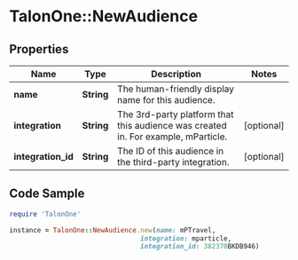 # TalonOne::NewAudience

## Properties

Name | Type | Description | Notes
------------ | ------------- | ------------- | -------------
**name** | **String** | The human-friendly display name for this audience. | 
**integration** | **String** | The 3rd-party platform that this audience was created in. For example, mParticle. | [optional] 
**integration_id** | **String** | The ID of this audience in the third-party integration. | [optional] 

## Code Sample

```ruby
require 'TalonOne'

instance = TalonOne::NewAudience.new(name: mPTravel,
                                 integration: mparticle,
                                 integration_id: 382370BKDB946)
```


